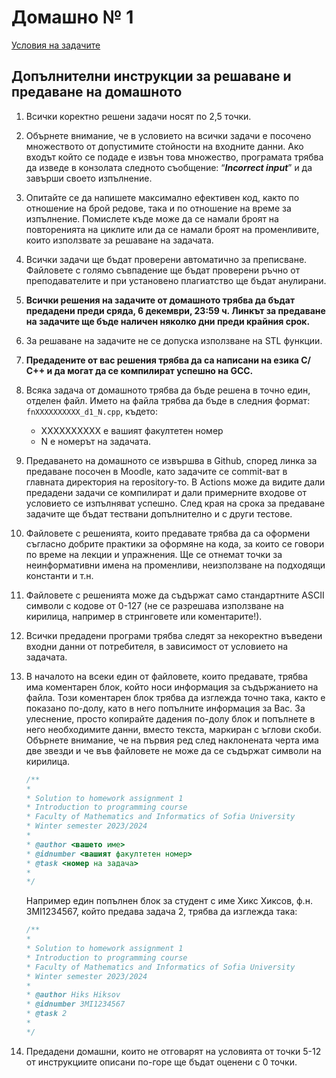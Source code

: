 # Домашно № 1

[Условия на задачите](https://docs.google.com/document/d/12qoPiZKLn-8cXD6OKMNDj4j9zF6_bLck/edit)

## Допълнителни инструкции за решаване и предаване на домашното

1. Всички коректно решени задачи носят по 2,5 точки.
2. Обърнете внимание, че в условието на всички задачи е посочено множеството от допустимите стойности на входните данни. Ако входът който се подаде е извън това множество, програмата трябва да изведе в конзолата следното съобщение: “__*Incorrect input*__” и да завърши своето изпълнение.
3. Опитайте се да напишете максимално ефективен код, както по отношение на брой редове, така и по отношение на време за изпълнение. Помислете къде може да се намали броят на повторенията на циклите или да се намали броят на променливите, които използвате за решаване на задачата.
4. Всички задачи ще бъдат проверени автоматично за преписване. Файловете с голямо съвпадение ще бъдат проверени ръчно от преподавателите и при установено плагиатство ще бъдат анулирани.
5. **Всички решения на задачите от домашното трябва да бъдат предадени преди сряда, 6 декември, 23:59 ч. Линкът за предаване на задачите ще бъде наличен няколко дни преди крайния срок.**
6. За решаване на задачите не се допуска използване на STL функции.
7. **Предадените от вас решения трябва да са написани на езика С/С++ и да могат да се компилират успешно на GCC.**
8. Всяка задача от домашното трябва да бъде решена в точно един, отделен файл. Името на файла трябва да бъде в следния формат: `fnXXXXXXXXXX_d1_N.cpp`, където:
    - XXXXXXXXXX е вашият факултетен номер
    - N е номерът на задачата.
9. Предаването на домашното се извършва в Github, според линка за предаване посочен в Moodle, като задачите се commit-ват в главната директория на repository-то. В Actions може да видите дали предадени задачи се компилират и дали примерните входове от условието се изпълняват успешно. След края на срока за предаване задачите ще бъдат тествани допълнително и с други тестове.
10. Файловете с решенията, които предавате трябва да са оформени съгласно добрите практики за оформяне на кода, за които се говори по време на лекции и упражнения. Ще се отнемат точки за неинформативни имена на променливи, неизползване на подходящи константи и т.н.
11. Файловете с решенията може да съдържат само стандартните ASCII символи с кодове от 0-127 (не се разрешава използване на кирилица, например в стринговете или коментарите!).
12. Всички предадени програми трябва следят за некоректно въведени входни данни от потребителя, в зависимост от условието на задачата.
13. В началото на всеки един от файловете, които предавате, трябва има коментарен блок, който носи информация за съдържанието на файла. Този коментарен блок трябва да изглежда точно така, както е показано по-долу, като в него попълните информация за Вас. За улеснение, просто копирайте дадения по-долу блок и попълнете в него необходимите данни, вместо текста, маркиран с ъглови скоби. Обърнете внимание, че на първия ред след наклонената черта има две звезди и че във файловете не може да се съдържат символи на кирилица.

    ```cpp
    /**
    *
    * Solution to homework assignment 1
    * Introduction to programming course
    * Faculty of Mathematics and Informatics of Sofia University
    * Winter semester 2023/2024
    *
    * @author <вашето име>
    * @idnumber <вашият факултетен номер>
    * @task <номер на задача>
    *
    */
    ```

    Например един попълнен блок за студент с име Хикс Хиксов, ф.н. 3MI1234567, който предава задача 2, трябва да изглежда така:

    ```cpp
    /**
    *
    * Solution to homework assignment 1
    * Introduction to programming course
    * Faculty of Mathematics and Informatics of Sofia University
    * Winter semester 2023/2024
    *
    * @author Hiks Hiksov
    * @idnumber 3MI1234567
    * @task 2
    *
    */
    ```

14. Предадени домашни, които не отговарят на условията от точки 5-12 от инструкциите описани по-горе ще бъдат оценени с 0 точки.
